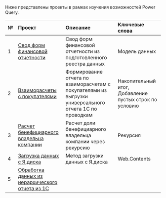 Ниже представлены проекты в рамках изучения возможностей Power Query.

| **№** | **Проект** | **Описание** | **Ключевые слова** |  
|:--|:-----------|:-------------|:---------------------- |
| 1 |[Свод форм финансовой отчетности](https://github.com/Anatoly-Kozlov/M_pet_projects/tree/0825ccc0c8d24c78aa9659d155220607ec803645/%D0%A1%D0%B2%D0%BE%D0%B4%20%D1%84%D0%B8%D0%BD%D0%B0%D0%BD%D1%81%D0%BE%D0%B2%D0%BE%D0%B9%20%D0%BE%D1%82%D1%87%D0%B5%D1%82%D0%BD%D0%BE%D1%81%D1%82%D0%B8)|Свод форм финансовой отчетности из подготовленного реестра данных|Модель данных
| 2 |[Взаиморасчеты с покупателями](https://github.com/Anatoly-Kozlov/M_pet_projects/tree/76ebba4da215a277b10bd2605c077103b7a4ccb9/%D0%92%D0%B5%D0%B4%D0%BE%D0%BC%D0%BE%D1%81%D1%82%D1%8C%20%D1%80%D0%B0%D1%81%D1%87%D0%B5%D1%82%D0%BE%D0%B2%20%D1%81%20%D0%BF%D0%BE%D0%BA%D1%83%D0%BF%D0%B0%D1%82%D0%B5%D0%BB%D1%8F%D0%BC%D0%B8)|Формирование отчета по взаиморасчетам с покупателями из выгрузки универсального отчета 1C по проводкам|Накопительный итог, Добавление пустых строк по условию
| 3 |[Расчет бенефициарного владельца компании](https://github.com/Anatoly-Kozlov/M_pet_projects/tree/43f1e20e9dff7ead57dba51b7478a083fb8f41f2/%D0%A0%D0%B0%D1%81%D1%87%D0%B5%D1%82%20%D0%B4%D0%BE%D0%BB%D0%B8%20%D0%B1%D0%B5%D0%BD%D0%B5%D1%84%D0%B8%D1%86%D0%B8%D0%B0%D1%80%D0%BD%D0%BE%D0%B3%D0%BE%20%D0%B2%D0%BB%D0%B0%D0%B4%D0%B5%D0%BB%D1%8C%D1%86%D0%B0%20%D0%BA%D0%BE%D0%BC%D0%BF%D0%B0%D0%BD%D0%B8%D0%B8)|Расчет доли бенефициарного владельца компании через рекурсию|Рекурсия
| 4 |[Загрузка данных с Я.диска](https://github.com/Anatoly-Kozlov/M_pet_projects/tree/8a95d93025f93b757cfd4de39464ff7a8cf0c4db/%D0%97%D0%B0%D0%B3%D1%80%D1%83%D0%B7%D0%BA%D0%B0%20%D0%B4%D0%B0%D0%BD%D0%BD%D1%8B%D1%85%20%D1%81%20%D0%AF.%D0%B4%D0%B8%D1%81%D0%BA%D0%B0)|Метод загрузки данных с Я.диска| Web.Contents
| 5 |[Обработка данных из иерархического отчета из 1С]()|  |
